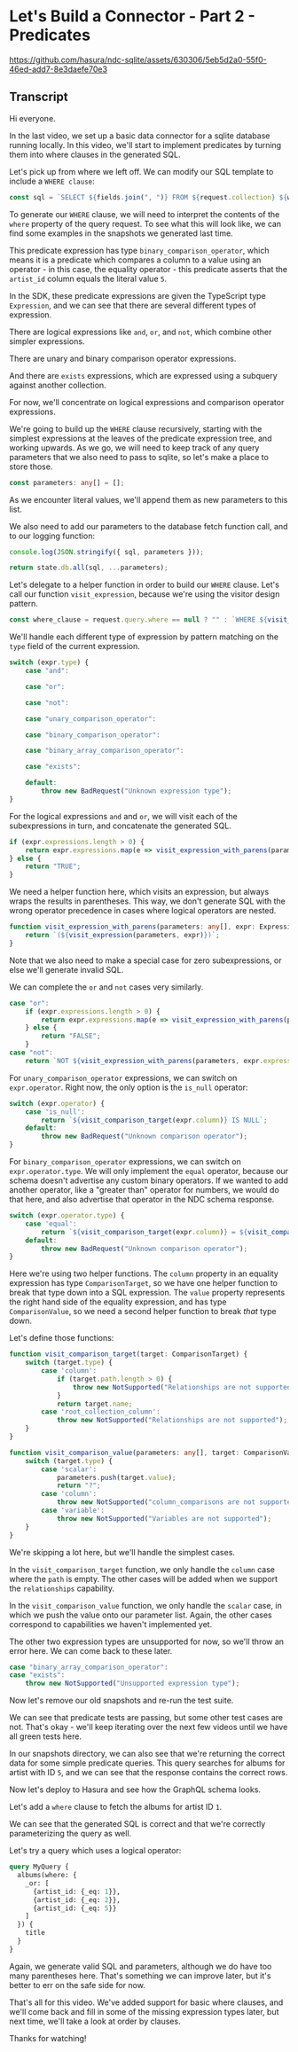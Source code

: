 # Let's Build a Connector - Part 2 - Predicates

https://github.com/hasura/ndc-sqlite/assets/630306/5eb5d2a0-55f0-46ed-add7-8e3daefe70e3

## Transcript

Hi everyone.

In the last video, we set up a basic data connector for a sqlite database running locally. In this video, we'll start to
implement predicates by turning them into where clauses in the generated SQL.

Let's pick up from where we left off. We can modify our SQL template to include a `WHERE clause`:

```typescript
const sql = `SELECT ${fields.join(", ")} FROM ${request.collection} ${where_clause} ${limit_clause} ${offset_clause}`;
```
To generate our `WHERE` clause, we will need to interpret the contents of the `where` property of the query request. To
see what this will look like, we can find some examples in the snapshots we generated last time.

This predicate expression has type `binary_comparison_operator`, which means it is a predicate which compares a column
to a value using an operator - in this case, the equality operator - this predicate asserts that the `artist_id` column
equals the literal value `5`.

In the SDK, these predicate expressions are given the TypeScript type `Expression`, and we can see that there are
several different types of expression.

There are logical expressions like `and`, `or`, and `not`, which combine other simpler expressions.

There are unary and binary comparison operator expressions.

And there are `exists` expressions, which are expressed using a subquery against another collection.

For now, we'll concentrate on logical expressions and comparison operator expressions.

We're going to build up the `WHERE` clause recursively, starting with the simplest expressions at the leaves of the
predicate expression tree, and working upwards. As we go, we will need to keep track of any query parameters that we
also need to pass to sqlite, so let's make a place to store those.

```typescript
const parameters: any[] = [];
```

As we encounter literal values, we'll append them as new parameters to this list.

We also need to add our parameters to the database fetch function call, and to our logging function:

```typescript
console.log(JSON.stringify({ sql, parameters }));

return state.db.all(sql, ...parameters);
```

Let's delegate to a helper function in order to build our `WHERE` clause. Let's call our function `visit_expression`,
because we're using the visitor design pattern.

```typescript
const where_clause = request.query.where == null ? "" : `WHERE ${visit_expression(parameters, request.query.where)}`;
```

We'll handle each different type of expression by pattern matching on the `type` field of the current expression.

```typescript
switch (expr.type) {
    case "and":

    case "or":

    case "not":

    case "unary_comparison_operator":

    case "binary_comparison_operator":

    case "binary_array_comparison_operator":

    case "exists":

    default:
        throw new BadRequest("Unknown expression type");
}
```

For the logical expressions `and` and `or`, we will visit each of the subexpressions in turn, and concatenate the
generated SQL.

```typescript
if (expr.expressions.length > 0) {
    return expr.expressions.map(e => visit_expression_with_parens(parameters, e)).join(" AND ");
} else {
    return "TRUE";
}
```

We need a helper function here, which visits an expression, but always wraps the results in parentheses. This way, we
don't generate SQL with the wrong operator precedence in cases where logical operators are nested.

```typescript
function visit_expression_with_parens(parameters: any[], expr: Expression): string {
    return `(${visit_expression(parameters, expr)})`;
}
```

Note that we also need to make a special case for zero subexpressions, or else we'll generate invalid SQL.

We can complete the `or` and `not` cases very similarly.

```typescript
case "or":
    if (expr.expressions.length > 0) {
        return expr.expressions.map(e => visit_expression_with_parens(parameters, e)).join(" OR ");
    } else {
        return "FALSE";
    }
case "not":
    return `NOT ${visit_expression_with_parens(parameters, expr.expression)}`;
```

For `unary_comparison_operator` expressions, we can switch on `expr.operator`. Right now, the only option is the
`is_null` operator:

```typescript
switch (expr.operator) {
    case 'is_null':
        return `${visit_comparison_target(expr.column)} IS NULL`;
    default:
        throw new BadRequest("Unknown comparison operator");
}
```

For `binary_comparison_operator` expressions, we can switch on `expr.operator.type`.  We will only implement the `equal`
operator, because our schema doesn't advertise any custom binary operators. If we wanted to add another operator, like a
"greater than" operator for numbers, we would do that here, and also advertise that operator in the NDC schema response.

```typescript
switch (expr.operator.type) {
    case 'equal':
        return `${visit_comparison_target(expr.column)} = ${visit_comparison_value(parameters, expr.value)}`
    default:
        throw new BadRequest("Unknown comparison operator");
}
```

Here we're using two helper functions. The `column` property in an equality expression has type `ComparisonTarget`, so
we have one helper function to break that type down into a SQL expression. The `value` property represents the right
hand side of the equality expression, and has type `ComparisonValue`, so we need a second helper function to break
_that_ type down.

Let's define those functions:

```typescript
function visit_comparison_target(target: ComparisonTarget) {
    switch (target.type) {
        case 'column':
            if (target.path.length > 0) {
                throw new NotSupported("Relationships are not supported");
            }
            return target.name;
        case 'root_collection_column':
            throw new NotSupported("Relationships are not supported");
    }
}

function visit_comparison_value(parameters: any[], target: ComparisonValue) {
    switch (target.type) {
        case 'scalar':
            parameters.push(target.value);
            return "?";
        case 'column':
            throw new NotSupported("column_comparisons are not supported");
        case 'variable':
            throw new NotSupported("Variables are not supported");
    }
}
```

We're skipping a lot here, but we'll handle the simplest cases.

In the `visit_comparison_target` function, we only handle the `column` case where the `path` is empty. The other cases
will be added when we support the `relationships` capability.

In the `visit_comparison_value` function, we only handle the `scalar` case, in which we push the value onto our
parameter list. Again, the other cases correspond to capabilities we haven't implemented yet.

The other two expression types are unsupported for now, so we'll throw an error here. We can come back to these later.

```typescript
case "binary_array_comparison_operator":
case "exists":
    throw new NotSupported("Unsupported expression type");
```

Now let's remove our old snapshots and re-run the test suite.

We can see that predicate tests are passing, but some other test cases are not. That's okay - we'll keep iterating over
the next few videos until we have all green tests here.

In our snapshots directory, we can also see that we're returning the correct data for some simple predicate queries.
This query searches for albums for artist with ID `5`, and we can see that the response contains the correct rows.

Now let's deploy to Hasura and see how the GraphQL schema looks.

Let's add a `where` clause to fetch the albums for artist ID `1`.

We can see that the generated SQL is correct and that we're correctly parameterizing the query as well.

Let's try a query which uses a logical operator:

```graphql
query MyQuery {
  albums(where: {
    _or: [
      {artist_id: {_eq: 1}}, 
      {artist_id: {_eq: 2}}, 
      {artist_id: {_eq: 5}}
    ]
  }) {
    title
  }
}
```

Again, we generate valid SQL and parameters, although we do have too many parentheses here. That's something we can
improve later, but it's better to err on the safe side for now.

That's all for this video. We've added support for basic where clauses, and we'll come back and fill in some of the
missing expression types later, but next time, we'll take a look at order by clauses.

Thanks for watching!
